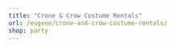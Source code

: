 ```yaml
---
title: "Crone & Crow Costume Rentals"
url: /eugene/crone-and-crow-costume-rentals/
shop: party
---
```

